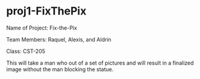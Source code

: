 # proj1-FixThePix
Name of Project: Fix-the-Pix

Team Members: Raquel, Alexis, and Aldrin

Class: CST-205

This will take a man who out of a set of pictures and will result in a finalized image without the man blocking the statue.
